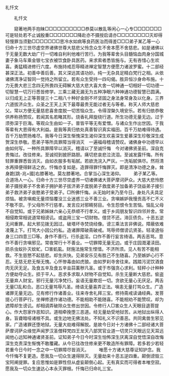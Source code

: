   礼忏文
　　




　　礼忏文

　　窥著地两手抱昧□□□□□□□□□□恭莫以散乱等闲心一心专□□□□□□□可是轻处若不止诚殷重□□□□□□□降赴亦不摄授启请亦□□□□□□□□灭却得轻慢罪当须勤□□□□□□□思冷水如病等良药医治而得差□□□弟子某乙等一心归命十方三世尽虚空界诸佛世尊大慈悲父怜念众生不舍本愿不舍慈悲。如是诸佛以于无量无数大劫广行一切难自利利他难行苦行。为我等辈舍头目髓恼血肉身分国城妻子象马车乘金银七宝衣被饮食卧具医药。来求索者悉皆施与。无有吝惜心生欢喜。勇猛精进修行六度。布施持戒忍辱精进禅定智慧方便愿力诸波罗蜜。十二部经甚深正法。初善中善后善。其义深远其语功妙。纯一无杂具足精白梵行之相。从依诸佛清净证智同一觉持之所留立。若有众生受持一四句偈。胜异恒沙身命布施。十力无畏大悲三念四无所畏四无碍解大慈大悲大喜大舍一切神通一切相好一切功德一切智慧一切万行悉皆修学。三乘三藏无漏无为五种净眼六种神通功德智慧已圆满。以归成无上正等菩提三十二相八十种好金刚不坏坚固之身法身常身及以化身。三界六道拔济众生。众圣之王天上天下最尊最贵无能过者无与等者。称天人师大慈悲父。常以方便无量慈悲喜舍度脱一切苦恼众生。令得涅槃久境安乐。若有归依恭敬供养称扬赞叹。若闻其名若睹其形。烧香礼拜旋绕行道。所生功德无量无边。过于须弥深于巨海。等观众生由如一子。普皆平等无有爱憎。与诸众生作出世因。于我等辈有大恩得有大利益。是我等真归依处真善智识真实福田。百千万劫难得待遇。百千万劫赞扬难尽。我等今日深生惭愧深生渴仰深生欢喜深生爱慕深生珍敬深生成贺深生恭敬。愿弟子等所具罪障当得消灭　一遍福母稽请赞叹。诸佛身中功德早以由如何写。一种所具罪障早以消灭。稽请以了至诚忏悔　今对诸佛贤圣前。深自克贵悔过。改往修来。至诚彻到披肝路胆。痛切悲哀悲泣流泪。至诚发露忏悔。所有轻罪重罪悉皆消灭。由如衣服多有垢腻。若欲洗浣入严灰。一洗垢腻俱尽。然将清水再择便得鲜洁之衣。忏悔亦复如是。造罪得罪忏悔罪灭。即是清净功德之身。耸身跪[跳-兆+國]右膝著地。莫左膝著地。合掌当心深生渴仰。
　　弟子某乙等。合道场人一心。归命十方三世尽空虚界一切诸佛诸大菩萨摩诃萨众。大慈大悲怜愍弟子摄授弟子不舍弟子拥护弟子拔济弟子度脱弟子救度弟子加备弟子饶益弟子接引弟子救济弟子哀愍弟子受弟子。□所佛忏悔。从无始时来乃至今日。身处凡夫具足烦恼。被贪嗔痴无量烦恼覆没三业迷惑三业不善三业。贪嗔嫉妒我慢贡高不仁不义不敬不崇。于父母所不行慈孝。发言应对邪睛努目。令生怨恨令生苦恼。恼乱父母不自觉知。或于兄弟姊妹六亲心无恭顺不行孝义。或于乡闾朋友智识四邻并舍。常相侵欺常相说道常相谤讥。或盗用三宝一切财物。借贷不还。渧叵债负。十恶五逆无间重罪。起大邪见拨无因过。破塔坏寺焚烧经像。谤三乘法言非佛说。障蔽依难凌蔑上下。打骂大小因公约私。造诸罪障破斋破戒。骂辱师僧谤讥贤圣。轻凌道俗身三口四意三□等。身作不善行。行杀盗淫。口作不善行妄言绮语。两舌恶骂。意作不善行贪嗔邪见。常夜常行十不善业。一切罪障无量无边。或于庄园溉灌渎田。损杀虫蚁扑灭蚊虻。□害虮虱。财施法施常生悭惜。不济所须。见人有苦不能相救。不生慈慜不起慈悲。却生庆快。见弟安乐见有胜己不生随喜。乃至嫉妒心行不忍。无慈无悲无惭无愧。心怀惨毒由如虎狼。由如罗刹寺舍往来。践踏污泥饮酒食肉无厌无足。及食五辛及食五辛韭蒜薰秽凡圣。或于市强贪心求利。轻秤小计种种方便劫夺众生。损于平人。恶求多求取人财物不自觉知。杀生无量断大慈悲。偷盗无量弃人财宝。邪行无量污净梵行。妄语无量欺诳一切。贪欲无量心无厌足。两舌无量□乱和合。恶口无量骂辱凡圣。绮语无量喜弄正法。嗔恚无量打骂众生。广造诸罪无量无边。见有修行作诸善业。往来寺舍礼拜三宝。修持斋戒读诵经典。发菩提心行菩萨行。坐禅修道作诸功德。不能相助不能随喜。不能相劝不能赞叹。却为遮障却生谤讥。却相调弄破除众生修出世因。令修行人□害众生人天眼目退菩提心。作大怨家作恶知识。道相牵挽堕三恶道。经无量劫受地狱苦。从地狱出纵得人身。盲聋暗哑诸根不具。或生边地无佛法处。不知礼义不识善恶。共同禽兽生邪见家。广造诸罪还堕地狱。无量大劫难得解脱。是故今日对十方诸佛十二部经诸大菩萨摩诃萨众缘觉声闻罗汉圣僧释梵四王龙天八部冥官业道一切灵只天眼远见天耳远闻他心远知神通诸贤圣前。证知弟子今日今时深生怕怖深生厌离深自觉悟深自改悔深生克责深生惭愧不敢覆藏。从今已往改住修来更不敢造所有罪障。若多若少若轻若重今日今时一念之中一切罪障尽皆消灭。
　　唯愿十方诸大慈尊证知护念。我今忏悔不复更造。愿我及一切众生速得除灭。无量劫来十恶五逆四重。颠倒谤毁三宝阿阐提罪。复应思惟如是罪性但从虚妄颠倒心起。无有真实而可得者本唯空寂。愿我及一切众生速达心本永灭罪根。忏悔已归命礼三宝。

